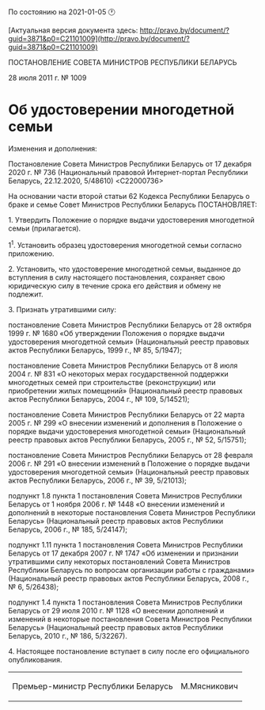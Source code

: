По состоянию на 2021-01-05 &#x1F550;

[Актуальная версия документа здесь: http://pravo.by/document/?guid=3871&p0=C21101009](http://pravo.by/document/?guid=3871&p0=C21101009)

<p>ПОСТАНОВЛЕНИЕ СОВЕТА МИНИСТРОВ РЕСПУБЛИКИ БЕЛАРУСЬ</p>
<p>28 июля 2011 г. № 1009</p>
<h1>Об удостоверении многодетной семьи</h1>
<p>Изменения и дополнения:</p>
<p>Постановление Совета Министров Республики Беларусь от 17 декабря 2020 г. № 736 (Национальный правовой Интернет-портал Республики Беларусь, 22.12.2020, 5/48610) &lt;C22000736&gt;</p>
<p></p>
<p>На основании части второй статьи 62 Кодекса Республики Беларусь о браке и семье Совет Министров Республики Беларусь ПОСТАНОВЛЯЕТ:</p>
<p>1. Утвердить Положение о порядке выдачи удостоверения многодетной семьи (прилагается).</p>
<p>1<sup>1</sup>. Установить образец удостоверения многодетной семьи согласно приложению.</p>
<p>2. Установить, что удостоверение многодетной семьи, выданное до вступления в силу настоящего постановления, сохраняет свою юридическую силу в течение срока его действия и обмену не подлежит.</p>
<p>3. Признать утратившими силу:</p>
<p>постановление Совета Министров Республики Беларусь от 28 октября 1999 г. № 1680 «Об утверждении Положения о порядке выдачи удостоверения многодетной семьи» (Национальный реестр правовых актов Республики Беларусь, 1999 г., № 85, 5/1947);</p>
<p>постановление Совета Министров Республики Беларусь от 8 июля 2004 г. № 831 «О некоторых мерах государственной поддержки многодетных семей при строительстве (реконструкции) или приобретении жилых помещений» (Национальный реестр правовых актов Республики Беларусь, 2004 г., № 109, 5/14521);</p>
<p>постановление Совета Министров Республики Беларусь от 22 марта 2005 г. № 299 «О внесении изменений и дополнения в Положение о порядке выдачи удостоверения многодетной семьи» (Национальный реестр правовых актов Республики Беларусь, 2005 г., № 52, 5/15751);</p>
<p>постановление Совета Министров Республики Беларусь от 28 февраля 2006 г. № 291 «О внесении изменений в Положение о порядке выдачи удостоверения многодетной семьи» (Национальный реестр правовых актов Республики Беларусь, 2006 г., № 39, 5/21013);</p>
<p>подпункт 1.8 пункта 1 постановления Совета Министров Республики Беларусь от 1 ноября 2006 г. № 1448 «О внесении изменений и дополнений в некоторые постановления Совета Министров Республики Беларусь» (Национальный реестр правовых актов Республики Беларусь, 2006 г., № 185, 5/24147);</p>
<p>подпункт 1.11 пункта 1 постановления Совета Министров Республики Беларусь от 17 декабря 2007 г. № 1747 «Об изменении и признании утратившими силу некоторых постановлений Совета Министров Республики Беларусь по вопросам организации работы с гражданами» (Национальный реестр правовых актов Республики Беларусь, 2008 г., № 6, 5/26438);</p>
<p>подпункт 1.4 пункта 1 постановления Совета Министров Республики Беларусь от 29 июля 2010 г. № 1128 «О внесении дополнений и изменений в некоторые постановления Совета Министров Республики Беларусь» (Национальный реестр правовых актов Республики Беларусь, 2010 г., № 186, 5/32267).</p>
<p>4. Настоящее постановление вступает в силу после его официального опубликования.</p>
<p></p>
<table><tr>
<td><p>Премьер-министр Республики Беларусь</p></td>
<td><p>М.Мясникович</p></td>
</tr></table>
<p></p>